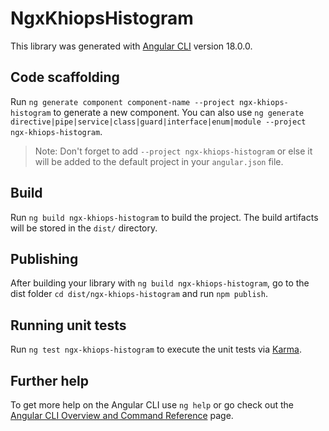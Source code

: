 # NgxKhiopsHistogram

This library was generated with [Angular CLI](https://github.com/angular/angular-cli) version 18.0.0.

## Code scaffolding

Run `ng generate component component-name --project ngx-khiops-histogram` to generate a new component. You can also use `ng generate directive|pipe|service|class|guard|interface|enum|module --project ngx-khiops-histogram`.
> Note: Don't forget to add `--project ngx-khiops-histogram` or else it will be added to the default project in your `angular.json` file. 

## Build

Run `ng build ngx-khiops-histogram` to build the project. The build artifacts will be stored in the `dist/` directory.

## Publishing

After building your library with `ng build ngx-khiops-histogram`, go to the dist folder `cd dist/ngx-khiops-histogram` and run `npm publish`.

## Running unit tests

Run `ng test ngx-khiops-histogram` to execute the unit tests via [Karma](https://karma-runner.github.io).

## Further help

To get more help on the Angular CLI use `ng help` or go check out the [Angular CLI Overview and Command Reference](https://angular.dev/tools/cli) page.
